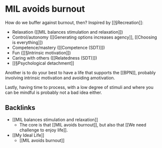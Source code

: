 # MIL avoids burnout
How do we buffer against burnout, then? Inspired by [[§Recreation]]:

* Relaxation ([[MIL balances stimulation and relaxation]])
* Control/autonomy ([[Generating options increases agency]], [[Choosing is everything]])
* Competence/mastery ([[Competence (SDT)]])
* Fun ([[§Intrinsic motivation]])
* Caring with others ([[Relatedness (SDT)]])
* [[§Psychological detachment]]

Another is to do your best to have a life that supports the [[BPN]], probably involving intrinsic motivation and avoiding amotivation.

Lastly, having time to process, with a low degree of stimuli and where you can be mindful is probably not a bad idea either.

## Backlinks
* [[MIL balances stimulation and relaxation]]
	* The core is that [[MIL avoids burnout]], but also that [[We need challenge to enjoy life]].
* [[My Ideal Life]]
	* [[MIL avoids burnout]]

<!-- #curiosity/researchable What does SDT have to say on burnout? -->

<!-- #p1 -->

<!-- {BearID:8EF2F422-149F-4572-BDCE-0C0DD9477497-2582-0000049B23C332FA} -->

